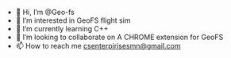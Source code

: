 - 👋 Hi, I’m @Geo-fs
- 👀 I’m interested in GeoFS flight sim
- 🌱 I’m currently learning C++
- 💞️ I’m looking to collaborate on A CHROME extension for GeoFS
- 📫 How to reach me csenterpirisesmn@gmail.com

<!---
Geo-fs/Geo-fs is a ✨ special ✨ repository because its `README.md` (this file) appears on your GitHub profile.
You can click the Preview link to take a look at your changes.
--->
